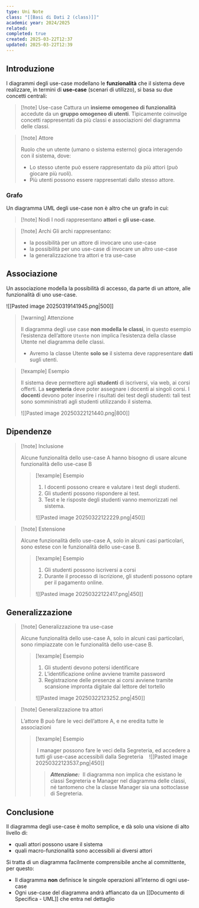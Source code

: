 ```yaml
---
type: Uni Note
class: "[[Basi di Dati 2 (class)]]"
academic year: 2024/2025
related: 
completed: true
created: 2025-03-22T12:37
updated: 2025-03-22T12:39
---
```

## Introduzione

I diagrammi degli use-case modellano le **funzionalità** che il sistema deve realizzare, in termini di **use-case** (scenari di utilizzo), si basa su due concetti centrali:

>[!note] Use-case
>Cattura un **insieme omogeneo di funzionalità** accedute da un **gruppo omogeneo di utenti**. Tipicamente coinvolge concetti rappresentati da più classi e associazioni del diagramma delle classi.

>[!note] Attore
>
>Ruolo che un utente (umano o sistema esterno) gioca interagendo con il sistema, dove:
>
>- Lo stesso utente può essere rappresentato da più attori (può giocare più ruoli).
>- Più utenti possono essere rappresentati dallo stesso attore.

### Grafo

Un diagramma UML degli use-case non è altro che un grafo in cui:

>[!note] Nodi
>I nodi rappresentano **attori** e **gli use-case**.

>[!note] Archi
>Gli archi rappresentano:
>- la possibilità per un attore di invocare uno use-case
>- la possibilità per uno use-case di invocare un altro use-case
>- la generalizzazione tra attori e tra use-case

## Associazione

Un associazione modella la possibilità di accesso, da parte di un attore, alle funzionalità di uno use-case.

![[Pasted image 20250319141945.png|500]]

>[!warning] Attenzione
>
>Il diagramma degli use case **non modella le classi**, in questo esempio l’esistenza dell’attore `Utente` non implica l’esistenza della classe Utente nel diagramma delle classi.
>- Avremo la classe Utente **solo se** il sistema deve rappresentare **dati** sugli utenti.

>[!example] Esempio
>
>Il sistema deve permettere agli **studenti** di iscriversi, via web, ai corsi offerti. La **segreteria** deve poter assegnare i docenti ai singoli corsi. I **docenti** devono poter inserire i risultati dei test degli studenti: tali test sono somministrati agli studenti utilizzando il sistema.
>
>![[Pasted image 20250322121440.png|800]]
>

## Dipendenze

>[!note] Inclusione
>
>Alcune funzionalità dello use-case A hanno bisogno di usare alcune funzionalità dello use-case B
>
>>[!example] Esempio
>>
>>1. I docenti possono creare e valutare i test degli studenti.
>>2. Gli studenti possono rispondere ai test.
>>3. Test e le risposte degli studenti vanno memorizzati nel sistema.
>>   
>>![[Pasted image 20250322122229.png|450]]

>[!note] Estensione
>
>Alcune funzionalità dello use-case A, solo in alcuni casi particolari, sono estese con le funzionalità dello use-case B.
>
>>[!example] Esempio
>>
>>1. Gli studenti possono iscriversi a corsi
>>2. Durante il processo di iscrizione, gli studenti possono optare per il pagamento online.
>>   
>>![[Pasted image 20250322122417.png|450]]

## Generalizzazione

>[!note] Generalizzazione tra use-case
>
>Alcune funzionalità dello use-case A, solo in alcuni casi particolari, sono rimpiazzate con le funzionalità dello use-case B.
>
>>[!example] Esempio
>>
>>1. Gli studenti devono potersi identificare
>>2. L’identificazione online avviene tramite password
>>3. Registrazione delle presenze ai corsi avviene tramite scansione impronta digitale dal lettore del tortello
>>   
>>![[Pasted image 20250322123252.png|450]]

>[!note] Generalizzazione tra attori
>
>L’attore B può fare le veci dell’attore A, e ne eredita tutte le associazioni
>
>>[!example] Esempio
>>
>> I manager possono fare le veci della Segreteria, ed accedere a tutti gli use-case accessibili dalla Segreteria
>> 
>> ![[Pasted image 20250322123537.png|450]]
>> 
>>>***Attenzione:***  Il diagramma non implica che esistano le classi Segreteria e Manager nel diagramma delle classi, né tantomeno che la classe Manager sia una sottoclasse di Segreteria.

## Conclusione 

Il diagramma degli use-case è molto semplice, e dà solo una visione di alto livello di:
- quali attori possono usare il sistema
- quali macro-funzionalità sono accessibili ai diversi attori

Si tratta di un diagramma facilmente comprensibile anche al committente, per questo:
- Il diagramma **non** definisce le singole operazioni all’interno di ogni use-case
- Ogni use-case del diagramma andrà affiancato da un [[Documento di Specifica - UML]] che entra nel dettaglio